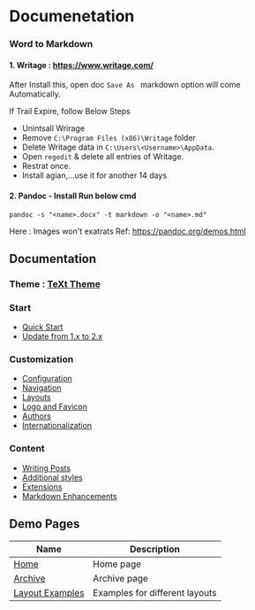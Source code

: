 # Documenetation

### Word to Markdown
#### 1. Writage : https://www.writage.com/

After Install this, open doc `Save As ` markdown option will come Automatically.

If Trail Expire, follow Below Steps
* Unintsall Wrirage
* Remove `C:\Program Files (x86)\Writage` folder
* Delete Writage data in `C:\Users\<Username>\AppData`.
* Open `regedit` & delete all entries of Writage.
* Restrat once. 
* Install agian,...use it for another 14 days






#### 2. Pandoc -  Install Run below cmd
```node
pandoc -s "<name>.docx" -t markdown -o "<name>.md"
```
Here : Images won't exatrats
Ref: https://pandoc.org/demos.html



 

















 

## Documentation
### Theme : [TeXt Theme](https://github.com/kitian616/jekyll-TeXt-theme)
 
### Start

- [Quick Start](https://tianqi.name/jekyll-TeXt-theme/docs/en/quick-start)
- [Update from 1.x to 2.x](https://tianqi.name/jekyll-TeXt-theme/docs/en/update-from-1-to-2)

### Customization

- [Configuration](https://tianqi.name/jekyll-TeXt-theme/docs/en/configuration)
- [Navigation](https://tianqi.name/jekyll-TeXt-theme/docs/en/navigation)
- [Layouts](https://tianqi.name/jekyll-TeXt-theme/docs/en/layouts)
- [Logo and Favicon](https://tianqi.name/jekyll-TeXt-theme/docs/en/logo-and-favicon)
- [Authors](https://tianqi.name/jekyll-TeXt-theme/docs/en/authors)
- [Internationalization](https://tianqi.name/jekyll-TeXt-theme/docs/en/i18n)

### Content

- [Writing Posts](https://tianqi.name/jekyll-TeXt-theme/docs/en/writing-posts)
- [Additional styles](https://tianqi.name/jekyll-TeXt-theme/docs/en/additional-styles)
- [Extensions](https://tianqi.name/jekyll-TeXt-theme/docs/en/extensions)
- [Markdown Enhancements](https://tianqi.name/jekyll-TeXt-theme/docs/en/markdown-enhancements)

## Demo Pages

| Name | Description |
| --- | --- |
| [Home](https://tianqi.name/jekyll-TeXt-theme/test/) | Home page |
| [Archive](https://tianqi.name/jekyll-TeXt-theme/archive.html) | Archive page |
| [Layout Examples](https://tianqi.name/jekyll-TeXt-theme/samples.html) | Examples for different layouts |
 